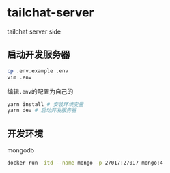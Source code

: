 # tailchat-server
tailchat server side

## 启动开发服务器

```bash
cp .env.example .env
vim .env
```

编辑`.env`的配置为自己的

```bash
yarn install # 安装环境变量
yarn dev # 启动开发服务器
```

## 开发环境

mongodb
```bash
docker run -itd --name mongo -p 27017:27017 mongo:4
```
